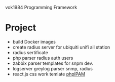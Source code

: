 vok1984 Programming Framework 

Project
========

- build Docker images
- create radius server for ubiquiti unifi all station 
- radius sertificate
- php parser radius auth users 
- zabbix parser templates for snpm dev.
- logserver greylog parser snmp, radius 
- react.js css work temlate
[phpIPAM](http://phpipam.net/)

